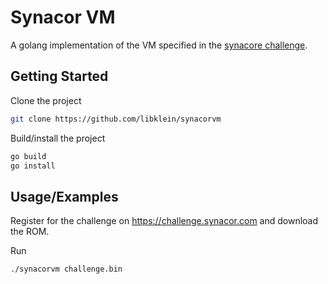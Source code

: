 # Synacor VM

A golang implementation of the VM specified in the [synacore challenge](https://challenge.synacor.com).
## Getting Started

Clone the project
```bash
git clone https://github.com/libklein/synacorvm
```

Build/install the project
```bash
go build 
go install 
```
## Usage/Examples

Register for the challenge on https://challenge.synacor.com and download the ROM.

Run 
```
./synacorvm challenge.bin
```
